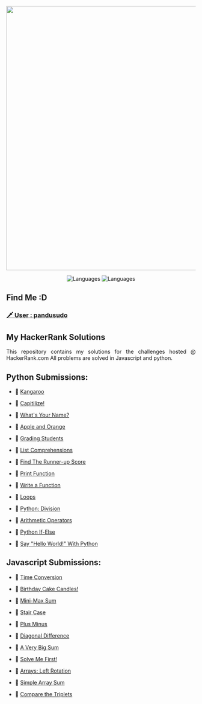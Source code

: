 <p align="center">
    <img width=700 src="https://i.imgur.com/YQnaKXf.png">
</p>

<p align="center">
  <img alt="Languages" src="https://img.shields.io/badge/Languages-JavaScript-brightgreen.svg?longCache=true&style=for-the-badge">
  <img alt="Languages" src="https://img.shields.io/badge/Languages-Python-blue.svg?longCache=true&style=for-the-badge">
</p>

## Find Me :D
### [ 🗡 User : pandusudo ](https://www.hackerrank.com/pandusudo)

## My HackerRank Solutions
<p align="justify">
This repository contains my solutions for the challenges hosted @ HackerRank.com
All problems are solved in Javascript and python.
</p>

## Python Submissions:

  - :green_book:
  [Kangaroo](https://github.com/pandusudo/HACKERRANK/blob/master/Python/Kangaroo.py)
  
  - :green_book:
  [Capitilize!](https://github.com/pandusudo/HACKERRANK/blob/master/Python/Capitalize.py)

  - :green_book:
  [What's Your Name?](https://github.com/pandusudo/HACKERRANK/blob/master/Python/WhatsYourName.py)
  
  - :green_book:
  [Apple and Orange](https://github.com/pandusudo/HACKERRANK/blob/master/Python/AppleAndOrange.py)
  
  - :green_book:
  [Grading Students](https://github.com/pandusudo/HACKERRANK/blob/master/Python/GradingStudents.py)

  - :green_book:
  [List Comprehensions](https://github.com/pandusudo/HACKERRANK/blob/master/Python/ListComprehensions.py)
  
  - :green_book:
  [Find The Runner-up Score](https://github.com/pandusudo/HACKERRANK/blob/master/Python/FindtheRunnerUp.py)
  
  - :green_book:
  [Print Function](https://github.com/pandusudo/HACKERRANK/blob/master/Python/PrintFunc.py)
  
  - :green_book:
  [Write a Function](https://github.com/pandusudo/HACKERRANK/blob/master/Python/WriteFunc.py)
  
  - :green_book:
  [Loops](https://github.com/pandusudo/HACKERRANK/blob/master/Python/Loop.py)
  
  - :green_book:
  [Python: Division](https://github.com/pandusudo/HACKERRANK/blob/master/Python/Div.py)
  
  - :green_book:
  [Arithmetic Operators](https://github.com/pandusudo/HACKERRANK/blob/master/Python/ArithmeticOp.py)
  
  - :green_book:
  [Python If-Else](https://github.com/pandusudo/HACKERRANK/blob/master/Python/PythonIfElse.py)
  
  - :green_book:
  [Say "Hello World!" With Python](https://github.com/pandusudo/HACKERRANK/blob/master/Python/HelloWorld.py)

## Javascript Submissions:

  - :green_book:
  [Time Conversion](https://github.com/pandusudo/HACKERRANK/blob/master/Javascript/TimeConversion.js)
  
  - :green_book:
  [Birthday Cake Candles!](https://github.com/pandusudo/HACKERRANK/blob/master/Javascript/BirthdayCake.js)

  - :green_book:
  [Mini-Max Sum](https://github.com/pandusudo/HACKERRANK/blob/master/Javascript/MiniMax.js)

  - :green_book:
  [Stair Case](https://github.com/pandusudo/HACKERRANK/blob/master/Javascript/Staircase.js)

  - :green_book:
  [Plus Minus](https://github.com/pandusudo/HACKERRANK/blob/master/Javascript/PlusMin.js)

  - :green_book:
  [Diagonal Difference](https://github.com/pandusudo/HACKERRANK/blob/master/Javascript/DiagonalDiff.js)

  - :green_book:
  [A Very Big Sum](https://github.com/pandusudo/HACKERRANK/blob/master/Javascript/AVeryBigSum.js)

  - :green_book:
  [Solve Me First!](https://github.com/pandusudo/HACKERRANK/blob/master/Javascript/SolveMeFirst.js)

  - :green_book:
  [Arrays: Left Rotation](https://github.com/pandusudo/HACKERRANK/blob/master/Javascript/ArrLeftRotation.js)

  - :green_book:
  [Simple Array Sum](https://github.com/pandusudo/HACKERRANK/blob/master/Javascript/SimpleArraySum.js)

  - :green_book:
  [Compare the Triplets](https://github.com/pandusudo/HACKERRANK/blob/master/Javascript/CompareTriplets.js)

